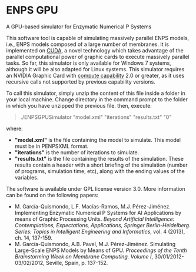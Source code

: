 # ENPS GPU
A GPU-based simulator for Enzymatic Numerical P Systems

This software tool is capable of simulating massively parallel ENPS models, i.e., ENPS models composed of a large number of membranes. It is implemented on [CUDA](http://www.nvidia.com/object/cuda_home_new.html), a novel technology which takes advantage of the parallel computational power of graphic cards to execute massively parallel tasks. So far, this simulator is only available for Windows 7 systems, although it will be also adapted for Linux systems. This simulator requires an NVIDIA Graphic Card with [compute capability](http://en.wikipedia.org/wiki/CUDA) 2.0 or greater, as it uses recursive calls not supported by previous capability versions.</p>

To call this simulator, simply unzip the content of this file inside a folder in your local machine. Change directory in the command prompt to the folder in which you have unzipped the previous file. then, execute:

>./ENPSGPUSimulator "model.xml" "iterations" "results.txt" "0"

where:

* **"model.xml"** is the file containing the model to simulate. This model must be in PENPSXML format.
* **"iterations"** is the number of iterations to simulate.
* **"results.txt"** is the file containing the results of the simulation. These results contain a header with a short briefing of the simulation (number of programs, simulation time, etc), along with the ending values of the variables.


The software is available under GPL license version 3.0. More information can be found on the following papers:


* M. García-Quismondo, L.F. Macías-Ramos, M.J. Pérez-Jiménez. Implementing Enzymatic Numerical
P Systems for AI Applications by means of Graphic Processing Units. *Beyond Artificial Intelligence:
Contemplations, Expectations, Applications, Springer Berlin-Heidelberg. Series: Topics in Intelligent
Engineering and Informatics*, vol. 4 (2013), ch. 14, 137-159.
* M. García-Quismondo, A.B. Pavel, M.J. Pérez-Jiménez. Simulating Large-Scale ENPS Models by Means
of GPU. *Proceedings of the Tenth Brainstorming Week on Membrane Computing. Volume I*, 30/01/2012-
03/02/2012, Seville, Spain, p. 137-152.
